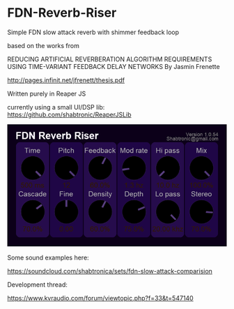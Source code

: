 # FDN-Reverb-Riser
Simple FDN slow attack reverb with shimmer feedback loop

based on the works from

REDUCING ARTIFICIAL REVERBERATION ALGORITHM REQUIREMENTS
USING TIME-VARIANT FEEDBACK DELAY NETWORKS
By
Jasmin Frenette 

http://pages.infinit.net/jfrenett/thesis.pdf

Written purely in Reaper JS

currently using a small UI/DSP lib: https://github.com/shabtronic/ReaperJSLib


![](./Images/FDN-Riser-CurrentVersion.png)


Some sound examples here:

https://soundcloud.com/shabtronica/sets/fdn-slow-attack-comparision

Development thread:

https://www.kvraudio.com/forum/viewtopic.php?f=33&t=547140
